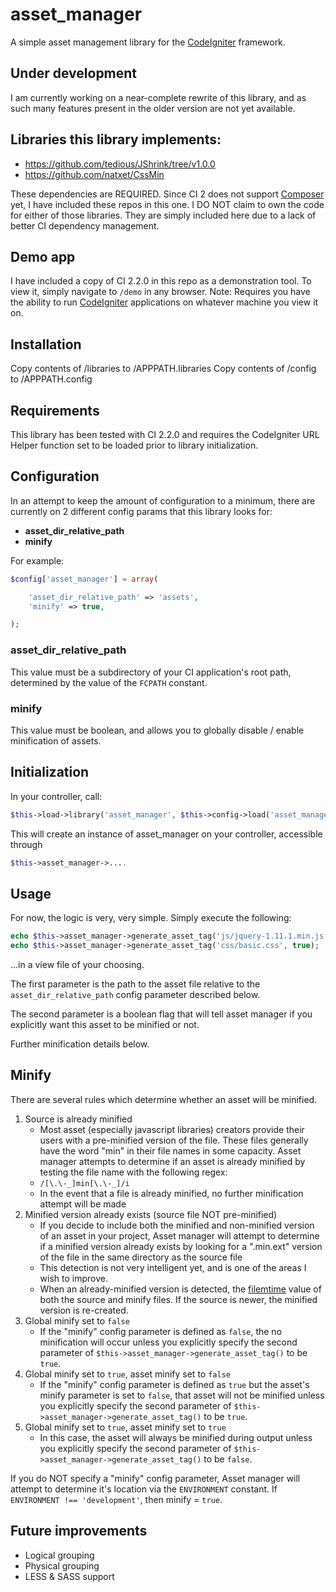asset_manager
=============

A simple asset management library for the <a href="http://ellislab.com/codeigniter" target="_blank">CodeIgniter</a> framework.

## Under development
I am currently working on a near-complete rewrite of this library, and as such many features present in the older version
are not yet available.


## Libraries this library implements:
- https://github.com/tedious/JShrink/tree/v1.0.0
- https://github.com/natxet/CssMin

These dependencies are REQUIRED.  Since CI 2 does not support <a href="https://getcomposer.org/" target="_blank">Composer</a> yet,
I have included these repos in this one.  I DO NOT claim to own the code for either of those libraries.  They are simply included
here due to a lack of better CI dependency management.

## Demo app
I have included a copy of CI 2.2.0 in this repo as a demonstration tool.  To view it, simply navigate to ``` /demo ``` in any
browser.  Note: Requires you have the ability to run <a href="http://ellislab.com/codeigniter" target="_blank">CodeIgniter</a>
applications on whatever machine you view it on.

## Installation

Copy contents of /libraries to /APPPATH.libraries
Copy contents of /config to /APPPATH.config

## Requirements

This library has been tested with CI 2.2.0 and requires the CodeIgniter URL Helper function set to be loaded prior to
library initialization.

## Configuration

In an attempt to keep the amount of configuration to a minimum, there are currently on 2 different config params that
this library looks for:

- **asset_dir_relative_path**
- **minify**

For example:

```php
$config['asset_manager'] = array(

    'asset_dir_relative_path' => 'assets',
    'minify' => true,

);
```

### asset_dir_relative_path
This value must be a subdirectory of your CI application's root path, determined by the value of the ` FCPATH ` constant.

### minify
This value must be boolean, and allows you to globally disable / enable minification of assets.

## Initialization

In your controller, call:
```php
$this->load->library('asset_manager', $this->config->load('asset_manager'));
```

This will create an instance of asset_manager on your controller, accessible through
```php
$this->asset_manager->....
```

## Usage

For now, the logic is very, very simple.  Simply execute the following:

```php
echo $this->asset_manager->generate_asset_tag('js/jquery-1.11.1.min.js', true);
echo $this->asset_manager->generate_asset_tag('css/basic.css', true);
```

...in a view file of your choosing.

The first parameter is the path to the asset file relative to the ` asset_dir_relative_path `
config parameter described below.

The second parameter is a boolean flag that will tell asset manager if you explicitly want this asset to be minified or not.

Further minification details below.

## Minify

There are several rules which determine whether an asset will be minified.

1. Source is already minified
    - Most asset (especially javascript libraries) creators provide their users with a pre-minified version of the file.
    These files generally have the word "min" in their file names in some capacity.  Asset manager attempts to determine
    if an asset is already minified by testing the file name with the following regex:
    - ` /[\.\-_]min[\.\-_]/i `
    - In the event that a file is already minified, no further minification attempt will be made
2. Minified version already exists (source file NOT pre-minified)
    - If you decide to include both the minified and non-minified version of an asset in your project, Asset manager will
    attempt to determine if a minified version already exists by looking for a ".min.ext" version of the file in the
    same directory as the source file
    - This detection is not very intelligent yet, and is one of the areas I wish to improve.
    - When an already-minified version is detected, the [filemtime](!http://php.net/manual/en/function.filemtime.php) value
    of both the source and minify files. If the source is newer, the minified version is re-created.
3. Global minify set to ` false `
    - If the "minify" config parameter is defined as ` false `, the no minification will occur unless you explicitly specify
    the second parameter of ` $this->asset_manager->generate_asset_tag() ` to be ` true `.
4. Global minify set to ` true `, asset minify set to ` false `
    - If the "minify" config parameter is defined as ` true ` but the asset's minify parameter is set to ` false `,
    that asset will not be minified unless you explicitly specify the second parameter of
    ` $this->asset_manager->generate_asset_tag() ` to be ` true `.
5. Global minify set to ` true `, asset minify set to ` true `
    - In this case, the asset will always be minified during output unless you explicitly specify the second parameter of
    ` $this->asset_manager->generate_asset_tag() ` to be ` false `.

If you do NOT specify a "minify" config parameter, Asset manager will attempt to determine it's location via the
` ENVIRONMENT ` constant.  If ` ENVIRONMENT !== 'development' `, then minify = ` true `.

## Future improvements
- Logical grouping
- Physical grouping
- LESS & SASS support